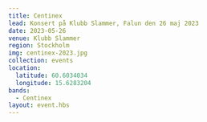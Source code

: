 ```yaml
---
title: Centinex
lead: Konsert på Klubb Slammer, Falun den 26 maj 2023
date: 2023-05-26
venue: Klubb Slammer
region: Stockholm
img: centinex-2023.jpg
collection: events
location:
  latitude: 60.6034034
  longitude: 15.6283204
bands:
  - Centinex
layout: event.hbs
---
```


